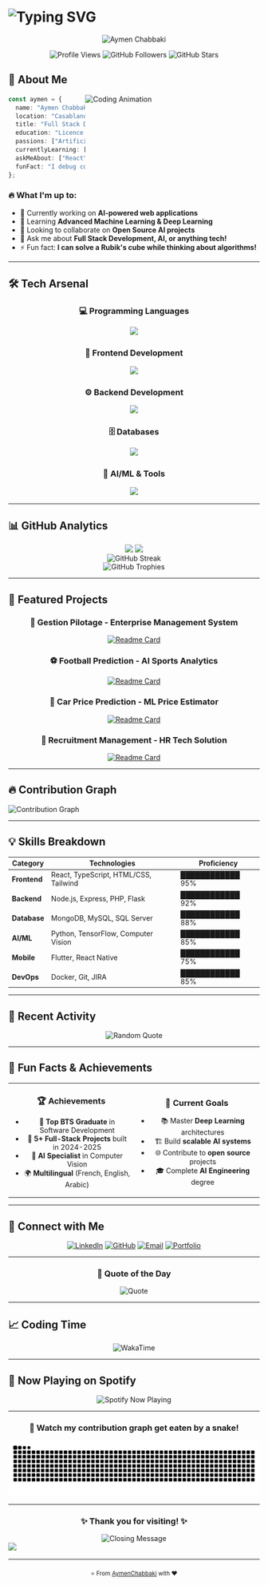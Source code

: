 # <img src="https://readme-typing-svg.demolab.com?font=Fira+Code&amp;size=30&amp;duration=3000&amp;pause=1000&amp;color=00D4FF&amp;width=435&amp;lines=Hi+%F0%9F%91%8B%2C+I'm+Aymen;Full+Stack+Developer;AI+%26+ML+Enthusiast;Problem+Solver" alt="Typing SVG" />

<div align="center">
  <img src="https://capsule-render.vercel.app/api?type=waving;color=gradient;customColorList=0,2,2,5,30;height=200;section=header&text=Aymen%20Chabbaki;fontSize=60;fontAlignY=35;desc=Building%20the%20Future%20with%20Code%20%26%20AI;descAlignY=55;descAlign=center;animation=twinkling" alt="Aymen Chabbaki" />
</div>

<p align="center">
  <img src="https://komarev.com/ghpvc/?username=AymanChabbaki&amp;color=00D4FF&amp;style=for-the-badge&amp;label=PROFILE+VIEWS" alt="Profile Views" />
  <img src="https://img.shields.io/github/followers/AymanChabbaki?color=00D4FF&amp;style=for-the-badge&amp;logo=github&amp;label=FOLLOWERS" alt="GitHub Followers" />
  <img src="https://img.shields.io/github/stars/AymanChabbaki?color=00D4FF&amp;style=for-the-badge&amp;logo=github&amp;label=STARS" alt="GitHub Stars" />
</p>

## 🚀 About Me

<img align="right" width="350" src="https://raw.githubusercontent.com/Tarikul-Islam-Anik/Animated-Fluent-Emojis/master/Emojis/People%20with%20professions/Man%20Technologist%20Medium%20Skin%20Tone.png" alt="Coding Animation" />

```typescript
const aymen = {
  name: "Aymen Chabbaki",
  location: "Casablanca, Morocco 🇲🇦",
  title: "Full Stack Developer & Future AI Engineer",
  education: "Licence d'Excellence in AI @ Hassan II University",
  passions: ["Artificial Intelligence", "Full Stack Development", "Innovation"],
  currentlyLearning: ["Deep Learning", "Computer Vision", "Advanced React Patterns"],
  askMeAbout: ["React", "Node.js", "Python", "AI/ML", "System Design"],
  funFact: "I debug code with the same passion I have for creating it! 🐛➡️✨"
};
```

### 🔥 What I'm up to:
- 🔭 Currently working on **AI-powered web applications**
- 🌱 Learning **Advanced Machine Learning & Deep Learning**
- 👯 Looking to collaborate on **Open Source AI projects**
- 💬 Ask me about **Full Stack Development, AI, or anything tech!**
- ⚡ Fun fact: **I can solve a Rubik's cube while thinking about algorithms!**

---

## 🛠️ Tech Arsenal

<div align="center">

### 💻 Programming Languages
<img src="https://skillicons.dev/icons?i=js,ts,python,java,php,c&amp;theme=dark" />

### 🎨 Frontend Development
<img src="https://skillicons.dev/icons?i=react,html,css,tailwind,flutter&amp;theme=dark" />

### ⚙️ Backend Development
<img src="https://skillicons.dev/icons?i=nodejs,express,flask,laravel&amp;theme=dark" />

### 🗄️ Databases
<img src="https://skillicons.dev/icons?i=mongodb,mysql,postgresql&amp;theme=dark" />

### 🤖 AI/ML & Tools
<img src="https://skillicons.dev/icons?i=tensorflow,opencv,git,docker,vscode&amp;theme=dark" />

</div>

---

## 📊 GitHub Analytics

<div align="center">
  <img height="180em" src="https://github-readme-stats-sigma-five.vercel.app/api?username=AymanChabbaki&amp;show_icons=true&amp;theme=radical&amp;include_all_commits=true&amp;count_private=true&amp;hide_border=true&amp;bg_color=0d1117&amp;title_color=00D4FF&amp;icon_color=00D4FF&amp;text_color=c9d1d9"/>
  <img height="180em" src="https://github-readme-stats-sigma-five.vercel.app/api/top-langs/?username=AymanChabbaki&amp;layout=compact&amp;langs_count=8&amp;theme=radical&amp;hide_border=true&amp;bg_color=0d1117&amp;title_color=00D4FF&amp;text_color=c9d1d9"/>
</div>

<div align="center">
  <img src="https://github-readme-streak-stats.herokuapp.com/?user=AymanChabbaki&amp;theme=radical&amp;hide_border=true&amp;background=0d1117&amp;stroke=00D4FF&amp;ring=00D4FF&amp;fire=00D4FF&amp;currStreakLabel=00D4FF" alt="GitHub Streak" />
</div>

<div align="center">
  <img src="https://github-profile-trophy.vercel.app/?username=AymanChabbaki&amp;theme=radical&amp;no-frame=true&amp;row=1&amp;column=7&amp;margin-h=15&amp;margin-w=5" alt="GitHub Trophies" />
</div>

---

## 🎯 Featured Projects

<div align="center">

### 🏢 Gestion Pilotage - Enterprise Management System
[![Readme Card](https://github-readme-stats.vercel.app/api/pin/?username=AymanChabbaki&amp;repo=gestion_pilotage&amp;theme=radical&amp;hide_border=true&amp;bg_color=0d1117&amp;title_color=00D4FF&amp;text_color=c9d1d9)](https://github.com/AymanChabbaki/gestion_pilotage)

### ⚽ Football Prediction - AI Sports Analytics
[![Readme Card](https://github-readme-stats.vercel.app/api/pin/?username=AymanChabbaki&amp;repo=PredictionFootBalll&amp;theme=radical&amp;hide_border=true&amp;bg_color=0d1117&amp;title_color=00D4FF&amp;text_color=c9d1d9)](https://github.com/AymanChabbaki/PredictionFootBalll)

### 🚗 Car Price Prediction - ML Price Estimator
[![Readme Card](https://github-readme-stats.vercel.app/api/pin/?username=AymanChabbaki&amp;repo=PFM&amp;theme=radical&amp;hide_border=true&amp;bg_color=0d1117&amp;title_color=00D4FF&amp;text_color=c9d1d9)](https://github.com/AymanChabbaki/PFM)

### 👥 Recruitment Management - HR Tech Solution
[![Readme Card](https://github-readme-stats.vercel.app/api/pin/?username=AymanChabbaki&amp;repo=Gestion_Recrutement&amp;theme=radical&amp;hide_border=true&amp;bg_color=0d1117&amp;title_color=00D4FF&amp;text_color=c9d1d9)](https://github.com/AymanChabbaki/Gestion_Recrutement)

</div>

---

## 🔥 Contribution Graph

<img src="https://github-readme-activity-graph.vercel.app/graph?username=AymanChabbaki&amp;custom_title=Aymen's%20Activity%20Graph&amp;bg_color=0d1117&amp;color=00D4FF&amp;line=00D4FF&amp;point=ffffff&amp;area=true&amp;hide_border=true" alt="Contribution Graph" />

---

## 💡 Skills Breakdown

<div align="center">
  
| Category | Technologies | Proficiency |
|----------|-------------|-------------|
| **Frontend** | React, TypeScript, HTML/CSS, Tailwind | ████████████ 95% |
| **Backend** | Node.js, Express, PHP, Flask | ████████████ 92% |
| **Database** | MongoDB, MySQL, SQL Server | ████████████ 88% |
| **AI/ML** | Python, TensorFlow, Computer Vision | ████████████ 85% |
| **Mobile** | Flutter, React Native | ████████████ 75% |
| **DevOps** | Docker, Git, JIRA | ████████████ 85% |

</div>

---

## 🎨 Recent Activity

<!--START_SECTION:activity-->
<!--END_SECTION:activity-->

<div align="center">
  <img src="https://quotes-github-readme.vercel.app/api?type=horizontal&theme=radical&quote=Code%20is%20like%20humor.%20When%20you%20have%20to%20explain%20it,%20it's%20bad.&author=Cory%20House" alt="Random Quote" />
</div>

---

## 🌟 Fun Facts & Achievements

<table align="center">
<tr>
<td align="center" width="50%">

### 🏆 Achievements
- 🥇 **Top BTS Graduate** in Software Development
- 🚀 **5+ Full-Stack Projects** built in 2024-2025
- 🤖 **AI Specialist** in Computer Vision
- 🌍 **Multilingual** (French, English, Arabic)

</td>
<td align="center" width="50%">

### 🎯 Current Goals
- 📚 Master **Deep Learning** architectures
- 🏗️ Build **scalable AI systems**
- 🌐 Contribute to **open source** projects
- 🎓 Complete **AI Engineering** degree

</td>
</tr>
</table>

---

## 🤝 Connect with Me

<div align="center">
  
[![LinkedIn](https://img.shields.io/badge/LinkedIn-0077B5?style=for-the-badge&logo=linkedin&logoColor=white)](https://www.linkedin.com/in/ayman-chabbaki-b4093829b/)
[![GitHub](https://img.shields.io/badge/GitHub-100000?style=for-the-badge&logo=github&logoColor=white)](https://github.com/AymanChabbaki)
[![Email](https://img.shields.io/badge/Email-D14836?style=for-the-badge&logo=gmail&logoColor=white)](mailto:aymanchabbaki09@gmail.com)
[![Portfolio](https://img.shields.io/badge/Portfolio-255E63?style=for-the-badge&logo=About.me&logoColor=white)](https://www.devhermanos.me)

</div>

---

<div align="center">
  
### 💭 Quote of the Day
  
<img src="https://quotes-github-readme.vercel.app/api?type=vertical&amp;theme=radical" alt="Quote" />

</div>

---

## 📈 Coding Time

<div align="center">
  <img src="https://wakatime.com/badge/user/ee7c49ba-e9dc-4fd0-8030-9efa7726b75e.svg" alt="WakaTime" />
</div>

---

## 🎵 Now Playing on Spotify

<div align="center">
  <img src="https://spotify-github-profile.kittinanx.com/api/view.svg?uid=fcpknh60voxdyum9tknp750j5&cover_image=true&theme=apple&show_offline=true&background_color=121212&interchange=true&mode=light)" alt="Spotify Now Playing" />
</div>

---

<div align="center">
  
### 🐍 Watch my contribution graph get eaten by a snake!

<img src="https://raw.githubusercontent.com/AymanChabbaki/AymanChabbaki/output/github-snake.svg" alt="Snake Animation" />

</div>

---

<div align="center">
  
### ✨ Thank you for visiting! ✨

<img src="https://readme-typing-svg.demolab.com?font=Fira+Code&amp;size=20&amp;duration=3000&amp;pause=1000&amp;color=00D4FF&amp;center=true&amp;width=800&amp;lines=Thanks+for+checking+out+my+profile!;Let's+build+something+amazing+together!;Feel+free+to+reach+out+for+collaborations!;Happy+Coding!+%F0%9F%9A%80" alt="Closing Message" />

</div>

<img src="https://capsule-render.vercel.app/api?type=waving&amp;color=gradient&amp;customColorList=0,2,2,5,30&amp;height=120&amp;section=footer&amp;animation=twinkling" />

---

<div align="center">
  <sub>⭐ From <a href="https://github.com/AymanChabbaki">AymenChabbaki</a> with ❤️</sub>
</div>


